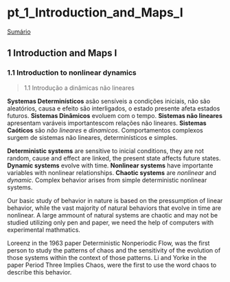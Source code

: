 # pt\_1\_Introduction\_and\_Maps\_I

[Sumário](./)

## 1 Introduction and Maps I

### 1.1 Introduction to nonlinear dynamics

> 1.1 Introdução a dinâmicas não lineares

**Systemas Determinísticos** asão sensíveis a condições iniciais, não são aleatórios, causa e efeito são interligados, o estado presente afeta estados futuros. **Sistemas Dinâmicos** evoluem com o tempo. **Sistemas não lineares** apresentam varáveis importantescom relações não lineares. **Sistemas Caóticos** são _não lineares_ e _dinamicos_. Comportamentos complexos surgem de sistemas não lineares, determinísticos e simples.

**Deterministic systems** are sensitive to inicial conditions, they are not random, cause and effect are linked, the present state affects future states. **Dynamic systems** evolve with time. **Nonlinear systems** have importante variables with nonlinear relationships. **Chaotic systems** are _nonlinear_ and _dynamic_. Complex behavior arises from simple deterministic nonlinear systems.

Our basic study of behavior in nature is based on the pressumption of linear behavior, while the vast majority of natural behaviors that evolve in time are nonlinear. A large ammount of natural systems are chaotic and may not be studied utilizing only pen and paper, we need the help of computers with experimental mathmatics.

Loreenz in the 1963 paper Deterministic Nonperiodic Flow, was the first person to study the patterns of chaos and the sensitivity of the evolution of those systems within the context of those patterns. Li and Yorke in the paper Period Three Implies Chaos, were the first to use the word chaos to describe this behavior.

